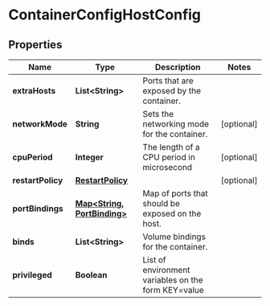 # ContainerConfigHostConfig

## Properties
Name | Type | Description | Notes
------------ | ------------- | ------------- | -------------
**extraHosts** | **List&lt;String&gt;** | Ports that are exposed by the container. | 
**networkMode** | **String** |  Sets the networking mode for the container. |  [optional]
**cpuPeriod** | **Integer** | The length of a CPU period in microsecond |  [optional]
**restartPolicy** | [**RestartPolicy**](RestartPolicy.md) |  |  [optional]
**portBindings** | [**Map&lt;String, PortBinding&gt;**](PortBinding.md) | Map of ports that should be exposed on the host. | 
**binds** | **List&lt;String&gt;** | Volume bindings for the container. | 
**privileged** | **Boolean** | List of environment variables on the form KEY&#x3D;value | 
